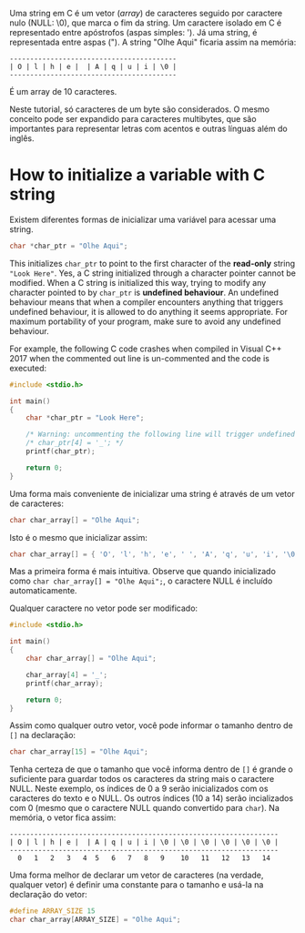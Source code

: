 Uma string em C é um vetor (_array_) de caracteres seguido por caractere nulo (NULL: \0), que marca o fim da string. Um caractere isolado em C é representado entre apóstrofos (aspas simples: '). Já uma string, é representada entre aspas ("). A string "Olhe Aqui" ficaria assim na memória:

```
-----------------------------------------
| O | l | h | e |  | A | q | u | i | \0 |
-----------------------------------------
```

É um array de 10 caracteres.

Neste tutorial, só caracteres de um byte são considerados. O mesmo conceito pode ser expandido para caracteres multibytes, que são importantes para representar letras com acentos e outras línguas além do inglês.

# How to initialize a variable with C string

Existem diferentes formas de inicializar uma variável para acessar uma string.

```C
char *char_ptr = "Olhe Aqui";
```

This initializes `char_ptr` to point to the first character of the **read-only** string `"Look Here"`. Yes, a C string initialized through a character pointer cannot be modified. When a C string is initialized this way, trying to modify any character pointed to by `char_ptr` is **undefined behaviour**. An undefined behaviour means that when a compiler encounters anything that triggers undefined behaviour, it is allowed to do anything it seems appropriate. For maximum portability of your program, make sure to avoid any undefined behaviour.

For example, the following C code crashes when compiled in Visual C++ 2017 when the commented out line is un-commented and the code is executed:

```C runnable
#include <stdio.h>

int main()
{
	char *char_ptr = "Look Here";

    /* Warning: uncommenting the following line will trigger undefined behaviour */
	/* char_ptr[4] = '_'; */
	printf(char_ptr);

	return 0;
}

```

Uma forma mais conveniente de inicializar uma string é através de um vetor de caracteres:

```C
char char_array[] = "Olhe Aqui";
```

Isto é o mesmo que inicializar assim:

```C
char char_array[] = { 'O', 'l', 'h', 'e', ' ', 'A', 'q', 'u', 'i', '\0' };
```

Mas a primeira forma é mais intuitiva. Observe que quando inicializado como `char char_array[] = "Olhe Aqui";`, o caractere NULL é incluído automaticamente.

Qualquer caractere no vetor pode ser modificado:

```C runnable
#include <stdio.h>

int main()
{
	char char_array[] = "Olhe Aqui";

	char_array[4] = '_';
	printf(char_array);

	return 0;
}

```

Assim como qualquer outro vetor, você pode informar o tamanho dentro de `[]` na declaração:

```C
char char_array[15] = "Olhe Aqui";
```

Tenha certeza de que o tamanho que você informa dentro de `[]` é grande o suficiente para guardar todos os caracteres da string mais o caractere NULL. Neste exemplo, os índices de 0 a 9 serão inicializados com os caracteres do texto e o NULL. Os outros índices (10 a 14) serão incializados com 0 (mesmo que o caractere NULL quando convertido para `char`). Na memória, o vetor fica assim:

```
------------------------------------------------------------------
| O | l | h | e |  | A | q | u | i | \0 | \0 | \0 | \0 | \0 | \0 |
------------------------------------------------------------------
  0   1   2   3   4  5   6   7   8   9    10   11   12   13   14
```

Uma forma melhor de declarar um vetor de caracteres (na verdade, qualquer vetor) é definir uma constante para o tamanho e usá-la na declaração do vetor:

```C
#define ARRAY_SIZE 15
char char_array[ARRAY_SIZE] = "Olhe Aqui";
```

